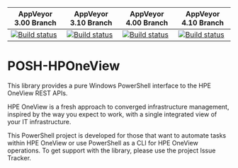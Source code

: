 
AppVeyor 3.00 Branch | AppVeyor 3.10 Branch | AppVeyor 4.00 Branch | AppVeyor 4.10 Branch
-------------------- | -------------------- | --------------------- | ---------------------
[![Build status](https://ci.appveyor.com/api/projects/status/n1mk2r2lpa1sdxxw/branch/3.00?svg=true)](https://ci.appveyor.com/project/ChrisLynchHPE/posh-hponeview/branch/3.00) | [![Build status](https://ci.appveyor.com/api/projects/status/7aeeipw70yo0gbcm?svg=true)](https://ci.appveyor.com/project/ChrisLynchHPE/posh-hponeview-34esg) | [![Build status](https://ci.appveyor.com/api/projects/status/n4btdae2oaua0bra/branch/4.00?svg=true)](https://ci.appveyor.com/project/ChrisLynchHPE/posh-hponeview-cskif/branch/4.00) | [![Build status](https://ci.appveyor.com/api/projects/status/ubd52rrmholhuuwa/branch/4.10?svg=true)](https://ci.appveyor.com/project/ChrisLynchHPE/posh-hponeview-0fpb0/branch/4.10)


POSH-HPOneView
==============

This library provides a pure Windows PowerShell interface to the HPE OneView REST APIs.

 HPE OneView is a fresh approach to converged infrastructure management, inspired by the way you expect to work, with a single integrated view of your IT infrastructure.

 This PowerShell project is developed for those that want to automate tasks within HPE OneView or use PowerShell as a CLI for HPE OneView operations. To get support with the library, please use the project Issue Tracker.
